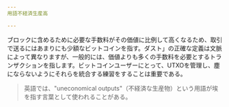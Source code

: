 ```yaml
---
用語不経済生産高

---
```

ブロックに含めるために必要な手数料がその価値に比例して高くなるため、取引で送るにはあまりにも少額なビットコインを指す。ダスト」の正確な定義は文脈によって異なりますが、一般的には、価値よりも多くの手数料を必要とするトランザクションを指します。ビットコインユーザーにとって、UTXOを管理し、塵にならないようにそれらを統合する練習をすることは重要である。

> 英語では、"uneconomical outputs"（不経済な生産物）という用語が埃を指す言葉として使われることがある。